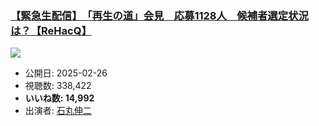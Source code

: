 ### [【緊急生配信】　「再生の道」会見　応募1128人　候補者選定状況は？【ReHacQ】](https://www.youtube.com/watch?v=CGqSiMYHhTc)
[![](https://img.youtube.com/vi/CGqSiMYHhTc/sddefault.jpg)](https://www.youtube.com/watch?v=CGqSiMYHhTc)
-   公開日: 2025-02-26
-   視聴数: 338,422
-   **いいね数: 14,992**
-   出演者: [石丸伸二](/rehacq_fan/people/石丸伸二 "wikilink")
